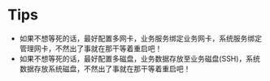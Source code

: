 # Tips

* 如果不想等死的话，最好配置多网卡，业务服务绑定业务网卡，系统服务绑定管理网卡，不然出了事就在那干等着重启吧！
* 如果不想等死的话，最好配置多磁盘，业务数据存放至业务磁盘(SSH)，系统数据存放系统磁盘，不然出了事就在那干等着重启吧！

